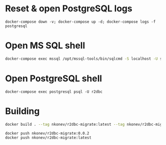 # Reset & open PostgreSQL logs
```
docker-compose down -v; docker-compose up -d; docker-compose logs -f postgresql
```

# Open MS SQL shell
```bash
docker-compose exec mssql /opt/mssql-tools/bin/sqlcmd -S localhost -U sa -P 'yourStrong(!)Password'
```

# Open PostgreSQL shell
```
docker-compose exec postgresql psql -U r2dbc
```

# Building
```bash
docker build . --tag nkonev/r2dbc-migrate:latest --tag nkonev/r2dbc-migrate:0.0.2

docker push nkonev/r2dbc-migrate:0.0.2
docker push nkonev/r2dbc-migrate:latest
```
